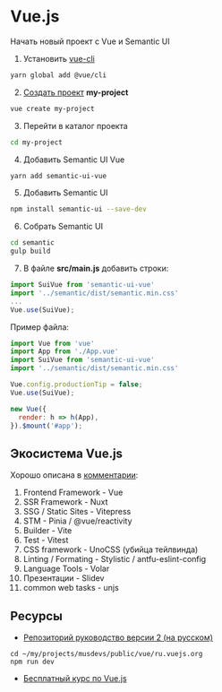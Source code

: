 # Vue.js

Начать новый проект с Vue и Semantic UI

1. Установить [vue-cli](https://cli.vuejs.org/ru/guide/installation.html)
```bash
yarn global add @vue/cli
```

2. [Создать проект](https://cli.vuejs.org/ru/guide/creating-a-project.html#vue-create) **my-project**
```bash
vue create my-project
```

3. Перейти в каталог проекта
```bash
cd my-project
```

4. Добавить Semantic UI Vue
```bash
yarn add semantic-ui-vue
```

5. Добавить Semantic UI
```bash
npm install semantic-ui --save-dev
```

6. Собрать Semantic UI
```bash
cd semantic
gulp build
```

7. В файле **src/main.js** добавить строки:
```javascript
import SuiVue from 'semantic-ui-vue'
import '../semantic/dist/semantic.min.css'
...
Vue.use(SuiVue);
```

Пример файла:
```javascript
import Vue from 'vue'
import App from './App.vue'
import SuiVue from 'semantic-ui-vue'
import '../semantic/dist/semantic.min.css'

Vue.config.productionTip = false;
Vue.use(SuiVue);

new Vue({
  render: h => h(App),
}).$mount('#app');
```

## Экосистема Vue.js

Хорошо описана в [комментарии](https://habr.com/ru/articles/776480/comments/#comment_26211824):

1. Frontend Framework - Vue
2. SSR Framework - Nuxt
3. SSG / Static Sites - Vitepress
4. STM - Pinia / @vue/reactivity
5. Builder - Vite
6. Test - Vitest
7. CSS framework - UnoCSS (убийца тейлвинда)
8. Linting / Formating - Stylistic / antfu-eslint-config
9. Language Tools - Volar
10. Презентации - Slidev
11. common web tasks - unjs

## Ресурсы

- [Репозиторий руководство версии 2 (на русском)](https://github.com/musdevs/ru.vuejs.org)

```
cd ~/my/projects/musdevs/public/vue/ru.vuejs.org
npm run dev
```

- [Бесплатный курс по Vue.js](https://www.youtube.com/playlist?list=PLvTBThJr861yMBhpKafII3HZLAYujuNWw)
